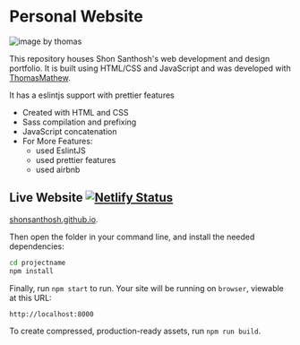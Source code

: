 
# Personal Website

<img alt="image by thomas" src="https://user-images.githubusercontent.com/84258378/141392003-b35e384c-1d3e-467b-aed2-09b6b214126a.gif">

This repository houses Shon Santhosh's web development and design portfolio. It is built using HTML/CSS and JavaScript and was developed with  [ThomasMathew](https://github.com/hexwarrior-pixel).

It has a eslintjs support with prettier features

- Created with HTML and CSS
- Sass compilation and prefixing
- JavaScript concatenation
- For More Features:
  - used EslintJS
  - used prettier features
  - used airbnb 

## Live Website [![Netlify Status](https://api.netlify.com/api/v1/badges/a47598b9-6c2e-40a1-b646-a5f3334db8d7/deploy-status)](https://app.netlify.com/sites/itsmeshon/deploys)

<a href="https://shonsanthosh.github.io">shonsanthosh.github.io</a>.

Then open the folder in your command line, and install the needed dependencies:

```bash
cd projectname
npm install
```

Finally, run `npm start` to run. Your site will be running on `browser`, viewable at this URL:

```
http://localhost:8000
```

To create compressed, production-ready assets, run `npm run build`.
  
